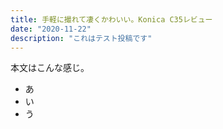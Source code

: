 ```yaml
---
title: 手軽に撮れて凄くかわいい。Konica C35レビュー
date: "2020-11-22"
description: "これはテスト投稿です"
---
```


本文はこんな感じ。
- あ
- い
- う